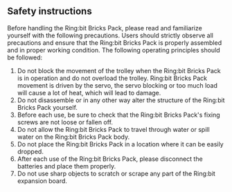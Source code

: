 ## Safety instructions

Before handling the Ring:bit Bricks Pack, please read and familiarize yourself with the following precautions. Users should strictly observe all precautions and ensure that the Ring:bit Bricks Pack is properly assembled and in proper working condition.
The following operating principles should be followed:

1. Do not block the movement of the trolley when the Ring:bit Bricks Pack is in operation and do not overload the trolley. Ring:bit Bricks Pack movement is driven by the servo, the servo blocking or too much load will cause a lot of heat, which will lead to damage.
2. Do not disassemble or in any other way alter the structure of the Ring:bit Bricks Pack yourself.
3. Before each use, be sure to check that the Ring:bit Bricks Pack's fixing screws are not loose or fallen off.
4. Do not allow the Ring:bit Bricks Pack to travel through water or spill water on the Ring:bit Bricks Pack body.
5. Do not place the Ring:bit Bricks Pack in a location where it can be easily dropped.
6. After each use of the Ring:bit Bricks Pack, please disconnect the batteries and place them properly.
7. Do not use sharp objects to scratch or scrape any part of the Ring:bit expansion board.
